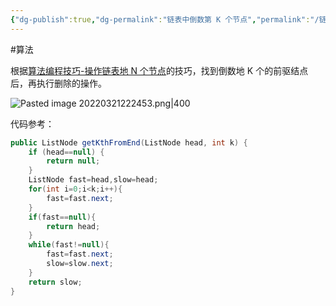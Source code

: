 ```yaml
---
{"dg-publish":true,"dg-permalink":"链表中倒数第 K 个节点","permalink":"/链表中倒数第 K 个节点/","title":"链表中倒数第 K 个节点","tags":["链表"]}
---
```



#算法

根据[算法编程技巧-操作链表地 N 个节点](算法编程技巧.md#操作链表倒数第%20N%20个结点)的技巧，找到倒数地 K 个的前驱结点后，再执行删除的操作。

![Pasted image 20220321222453.png|400](/img/user/attachments/images/Pasted%20image%2020220321222453.png)

代码参考：

```java
public ListNode getKthFromEnd(ListNode head, int k) {
	if (head==null) {
		return null;
	}
	ListNode fast=head,slow=head;
	for(int i=0;i<k;i++){
		fast=fast.next;
	}
	if(fast==null){
		return head;
	}
	while(fast!=null){
		fast=fast.next;
		slow=slow.next;
	}
	return slow;
}
```